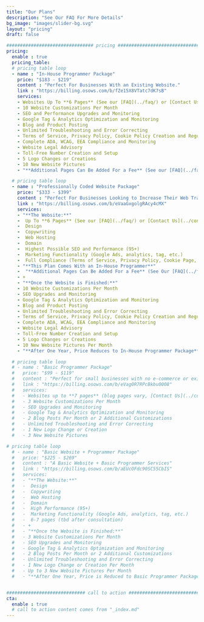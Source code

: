 ```yaml
---
title: "Our Plans"
description: "See Our FAQ For More Details"
bg_image: "images/slider-bg.svg"
layout: "pricing"
draft: false

################################ pricing ################################
pricing:
  enable : true
  pricing_table:
  # pricing table loop
  - name : "In-House Programmer Package"
    price: "$183 - $219"
    content : "Perfect For Businesses With an Existing Website."
    link : "https://billing.osows.com/b/fZe15X8VTatc7dK7sB"
    services:
    - Websites Up To **6 Pages** (See our [FAQ](../faq/) or [Contact Us](../contact/) for more details)
    - 10 Website Customizations Per Month
    - SEO and Performance Upgrades and Monitoring
    - Google Tag & Analytics Optimization and Monitoring
    - Blog and Product Posting
    - Unlimited Troubleshooting and Error Correcting
    - Terms of Service, Privacy Policy, Cookie Policy Creation and Regulation
    - Complete ADA, WCAG, EEA Compliance and Monitoring
    - Website Legal Advisory
    - Toll-Free Number Creation and Setup
    - 5 Logo Changes or Creations
    - 10 New Website Pictures
    - "**Additional Pages Can Be Added For a Fee** (See our [FAQ](../faq/) for more details)"

  # pricing table loop
  - name : "Professionally Coded Website Package"
    price: "$333 - $399"
    content : "Perfect For Businesses Looking to Increase Their Web Traffic or With No Existing Website."
    link : "https://billing.osows.com/b/eVaaGxgolgRAcy4cMX"
    services:
    - "**The Website:**"
    -  Up To **6 Pages** (See our [FAQ](../faq/) or [Contact Us](../contact/) for more details)
    -  Design
    -  Copywriting
    -  Web Hosting
    -  Domain
    -  Highest Possible SEO and Performance (95+)
    -  Marketing Functionality (Google Ads, analytics, tag, etc.)
    -  Full Compliance (Terms of Service, Privacy Policy, Cookie Page, ADA, WCAG, EEA, etc.)
    - "**This Plan Comes With an In-House Programmer**"
    -  "**Additional Pages Can Be Added For a Fee** (See Our [FAQ](../faq/) for more details)"
    - +
    - "**Once the Website is Finished:**"
    - 10 Website Customizations Per Month
    - SEO Upgrades and Monitoring
    - Google Tag & Analytics Optimization and Monitoring
    - Blog and Product Posting
    - Unlimited Troubleshooting and Error Correcting
    - Terms of Service, Privacy Policy, Cookie Policy Creation and Regulation
    - Complete ADA, WCAG, EEA Compliance and Monitoring
    - Website Legal Advisory
    - Toll-Free Number Creation and Setup
    - 5 Logo Changes or Creations
    - 10 New Website Pictures Per Month
    - "**After One Year, Price Reduces to In-House Programmer Package**"

  # pricing table loop
  # - name : "Basic Programmer Package"
  #   price: "$99 - $119"
  #   content : "Perfect for small businesses with no e-commerce or existing Shopify, Wix, and Wordpress type websites."
  #   link : "https://billing.osows.com/b/eVag0R7RPcBkbu0008"
  #   services:
  #   - Websites up to **7 pages** (blog pages vary, [Contact Us](../contact/) with questions)
  #   - 3 Website Customizations Per Month
  #   - SEO Upgrades and Monitoring
  #   - Google Tag & Analytics Optimization and Monitoring
  #   - 2 Blog Posts Per Month or 2 Additional Customizations
  #   - Unlimited Troubleshooting and Error Correcting
  #   - 1 New Logo Change or Creation
  #   - 3 New Website Pictures

# pricing table loop
  # - name : "Basic Website + Programmer Package"
  #   price: "$225 - $269"
  #   content : "A Basic Website + Basic Programmer Services"
  #   link : "https://billing.osows.com/b/aEUcOFdc90SC55CbIS"
  #   services:
  #   - "**The Website:**"
  #   -  Design
  #   -  Copywriting
  #   -  Web Hosting
  #   -  Domain
  #   -  High Performance (95+)
  #   -  Marketing Functionality (Google Ads, analytics, tag, etc.)
  #   -  6-7 pages (tbd after consultation)
  #   - +
  #   - "**Once the Website is Finished:**"
  #   - 3 Website Customizations Per Month
  #   - SEO Upgrades and Monitoring
  #   - Google Tag & Analytics Optimization and Monitoring
  #   - 2 Blog Posts Per Month or 2 Additional Customizations
  #   - Unlimited Troubleshooting and Error Correcting
  #   - 1 New Logo Change or Creation Per Month
  #   - Up to 3 New Website Pictures Per Month
  #   - "**After One Year, Price is Reduced to Basic Programmer Package Pricing**"


############################# call to action #################################
cta:
  enable : true
  # call to action content comes from "_index.md"
---
```


<script async src="https://js.stripe.com/v3/pricing-table.js"></script>
<stripe-pricing-table pricing-table-id="prctbl_1O7oreH3lifquiGEXpm7OOEk"
publishable-key="pk_live_51O0n53H3lifquiGE8rXzIbU9a1DTm0Up2Wcv4TLeQfGCUjLqi9UzR3B8YNQNJWzW88Up63XHX7VXlrJF6xtVie8Q005tB9yDlP">
</stripe-pricing-table>